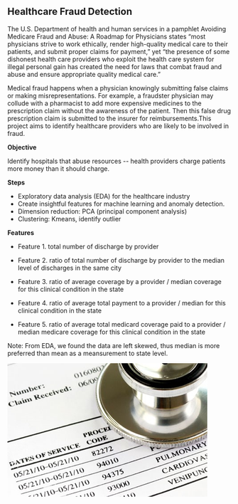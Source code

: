 ## Healthcare Fraud Detection

The U.S. Department of health and human services in a pamphlet Avoiding Medicare Fraud and Abuse: A Roadmap for Physicians states “most physicians strive to work ethically, render high-quality medical care to their patients, and submit proper claims for payment,” yet “the presence of some dishonest health care providers who exploit the health care system for illegal personal gain has created the need for laws that combat fraud and abuse and ensure appropriate quality medical care.”

Medical fraud happens when a physician knowingly submitting false claims or making misrepresentations.  For example, a fraudster physician may collude with a pharmacist to add more expensive medicines to the prescription claim without the awareness of the patient. Then this false drug prescription claim is submitted to the insurer for reimbursements.This project aims to identify healthcare providers who are likely to be involved in fraud. 

**Objective**

Identify hospitals that abuse resources -- health providers charge patients more money than it should charge. 


**Steps**

- Exploratory data analysis (EDA) for the healthcare industry
- Create insightful features for machine learning and anomaly detection.
- Dimension reduction: PCA (principal component analysis)
- Clustering: Kmeans, identify outlier

**Features**

- Feature 1. total number of discharge by provider 

- Feature 2. ratio of total number of discharge by provider to the median level of discharges in the same city 

- Feature 3. ratio of average coverage by a provider / median coverage for this clinical condition in the state 

- Feature 4. ratio of average total payment to a provider / median for this clinical condition in the state 

- Feature 5. ratio of average total medicard coverage paid to a provider / median medicare coverage for this clinical condition in the state 


Note: From EDA, we found the data are left skewed, thus median is more preferred than mean as a meansurement to state level. 

![screenshot](graph.jpg)
